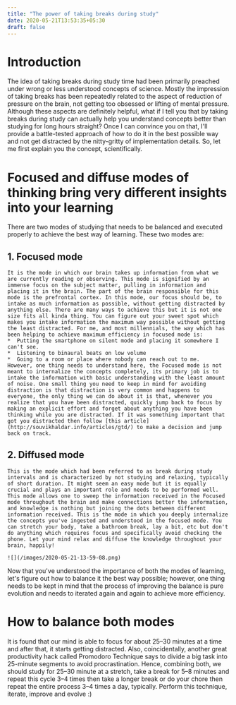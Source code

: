 ```yaml
---
title: "The power of taking breaks during study"
date: 2020-05-21T13:53:35+05:30
draft: false
---
```


# Introduction
The idea of taking breaks during study time had been primarily preached under wrong or less understood concepts of science. Mostly the impression of taking breaks has been repeatedly related to the aspect of reduction of pressure on the brain, not getting too obsessed or lifting of mental pressure. Although these aspects are definitely helpful, what if I tell you that by taking breaks during study can actually help you understand concepts better than studying for long hours straight? Once I can convince you on that, I'll provide a battle-tested approach of how to do it in the best possible way and not get distracted by the nitty-gritty of implementation details. So, let me first explain you the concept, scientifically.  

# Focused and diffuse modes of thinking bring very different insights into your learning
There are two modes of studying that needs to be balanced and executed properly to achieve the best way of learning. These two modes are:
## 1.  Focused mode  

    It is the mode in which our brain takes up information from what we are currently reading or observing. This mode is signified by an immense focus on the subject matter, pulling in information and placing it in the brain. The part of the brain responsible for this mode is the prefrontal cortex. In this mode, our focus should be, to intake as much information as possible, without getting distracted by anything else. There are many ways to achieve this but it is not one size fits all kinda thing. You can figure out your sweet spot which makes you intake information the maximum way possible without getting the least distracted. For me, and most millennials, the way which has been helping to achieve maximum efficiency in focused mode is:    
    *  Putting the smartphone on silent mode and placing it somewhere I can't see.   
    *  Listening to binaural beats on low volume  
    *  Going to a room or place where nobody can reach out to me.     
    However, one thing needs to understand here, the Focused mode is not meant to internalize the concepts completely, its primary job is to intake the information with basic understanding with the least amount of noise. One small thing you need to keep in mind for avoiding distraction is that distraction is very common and happens to everyone, the only thing we can do about it is that, whenever you realize that you have been distracted, quickly jump back to focus by making an explicit effort and forget about anything you have been thinking while you are distracted. If it was something important that got you distracted then follow [this article](http://souvikhaldar.info/articles/gtd/) to make a decision and jump back on track.     
## 2.  Diffused mode  

    This is the mode which had been referred to as break during study intervals and is characterized by not studying and relaxing, typically of short duration. It might seem an easy mode but it is equally crucial and plays an important role and needs to be performed well. This mode allows one to sweep the information received in the Focused mode throughout the brain and make connections better the information, and knowledge is nothing but joining the dots between different information received. This is the mode in which you deeply internalize the concepts you've ingested and understood in the focused mode. You can stretch your body, take a bathroom break, lay a bit, etc but don't do anything which requires focus and specifically avoid checking the phone. Let your mind relax and diffuse the knowledge throughout your brain, happily!    

    ![](/images/2020-05-21-13-59-08.png)



Now that you've understood the importance of both the modes of learning, let's figure out how to balance it the best way possible; however, one thing needs to be kept in mind that the process of improving the balance is pure evolution and needs to iterated again and again to achieve more efficiency. 

# How to balance both modes 
It is found that our mind is able to focus for about 25–30 minutes at a time and after that, it starts getting distracted. Also, coincidentally, another great productivity hack called Promodoro Technique says to divide a big task into 25-minute segments to avoid procrastination. Hence, combining both, we should study for 25–30 minute at a stretch, take a break for 5–8 minutes and repeat this cycle 3–4 times then take a longer break or do your chore then repeat the entire process 3–4 times a day, typically. Perform this technique, iterate, improve and evolve :)   

